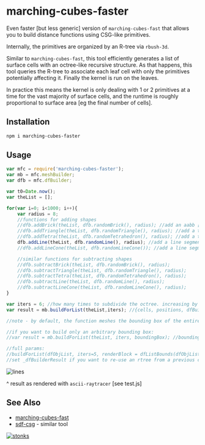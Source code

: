 # marching-cubes-faster

Even faster [but less generic] version of `marching-cubes-fast` that allows you to build distance functions using CSG-like primitives.

Internally, the primitives are organized by an R-tree via `rbush-3d`. 

Similar to `marching-cubes-fast`, this tool efficiently generates a list of surface cells with an octree-like recursive structure. As that happens, this tool queries the R-tree to associate each leaf cell with only the primitives potentially affecting it. Finally the kernel is run on the leaves.

In practice this means the kernel is only dealing with 1 or 2 primitives at a time for the vast majority of surface cells, and the runtime is roughly proportional to surface area [eg the final number of cells]. 

## Installation

```sh
npm i marching-cubes-faster
```

## Usage 

```javascript
var mfc = require('marching-cubes-faster');
var mb = mfc.meshBuilder;
var dfb = mfc.dfBuilder;

var t0=Date.now();
var theList = [];

for(var i=0; i<1000; i++){
    var radius = 8;
    //functions for adding shapes
    //dfb.addBrick(theList, dfb.randomBrick(), radius); //add an aabb [[x,y,z],[x,y,z]] with radius padding
    //dfb.addTriangle(theList, dfb.randomTriangle(), radius); //add a triangle [[x,y,z],[x,y,z],[x,y,z]] with radius padding [thickness]
    //dfb.addTetra(theList, dfb.randomTetrahedron(), radius); //add a tetrahedron [[x,y,z],[x,y,z],[x,y,z],[x,y,z]] with radius padding
    dfb.addLine(theList, dfb.randomLine(), radius); //add a line segment [[x,y,z],[x,y,z]] with radius thickness
    //dfb.addLineCone(theList, dfb.randomLineCone()); //add a line segment with different end radii r0 and r1 {line:[[x,y,z],[x,y,z]], r0, r1}

    //similar functions for subtracting shapes
    //dfb.subtractBrick(theList, dfb.randomBrick(), radius);
    //dfb.subtractTriangle(theList, dfb.randomTriangle(), radius);
    //dfb.subtractTetra(theList, dfb.randomTetrahedron(), radius);
    //dfb.subtractLine(theList, dfb.randomLine(), radius);
    //dfb.subtractLineCone(theList, dfb.randomLineCone(), radius);
}

var iters = 6; //how many times to subdivide the octree. increasing by 1 will double the number of triangles in the result.
var result = mb.buildForList(theList,iters); //{cells, positions, dfBuilderResult} //dfBuilderResult contains {rtree, rTreeObjs}

//note - by default, the function meshes the bounding box of the entire set of primitives

//if you want to build only an arbitrary bounding box:
//var result = mb.buildForList(theList, iters, boundingBox); //boundingBox = [[x,y,z],[x,y,z]]

//full params:
//buildForList(dfObjList, iters=5, renderBlock = dfListBounds(dfObjList), _dfBuilderResult?)
//set _dfBuilderResult if you want to re-use an rtree from a previous call
```

![lines](https://i.imgur.com/UcdSbk6.png)

^ result as rendered with `ascii-raytracer` [see test.js]

## See Also

- [marching-cubes-fast](https://www.npmjs.com/package/marching-cubes-fast) 
- [sdf-csg](https://www.npmjs.com/package/sdf-csg) - similar tool


[![stonks](https://i.imgur.com/UpDxbfe.png)](https://www.npmjs.com/~stonkpunk)


